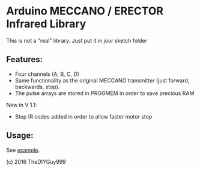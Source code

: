 # Arduino MECCANO / ERECTOR Infrared Library
This is not a "real" library. Just put it in jour sketch folder
## Features:
- Four channels (A, B, C, D)
- Same functionality as the original MECCANO transmitter (just forward, backwards, stop).
- The pulse arrays are stored in PROGMEM in order to save precious RAM

New in V 1.1:
- Stop IR codes added in order to allow faster motor stop

## Usage:

See [example](https://github.com/TheDIYGuy999/MeccanoIr/blob/master/MeccanoIr.ino).


(c) 2016 TheDIYGuy999
